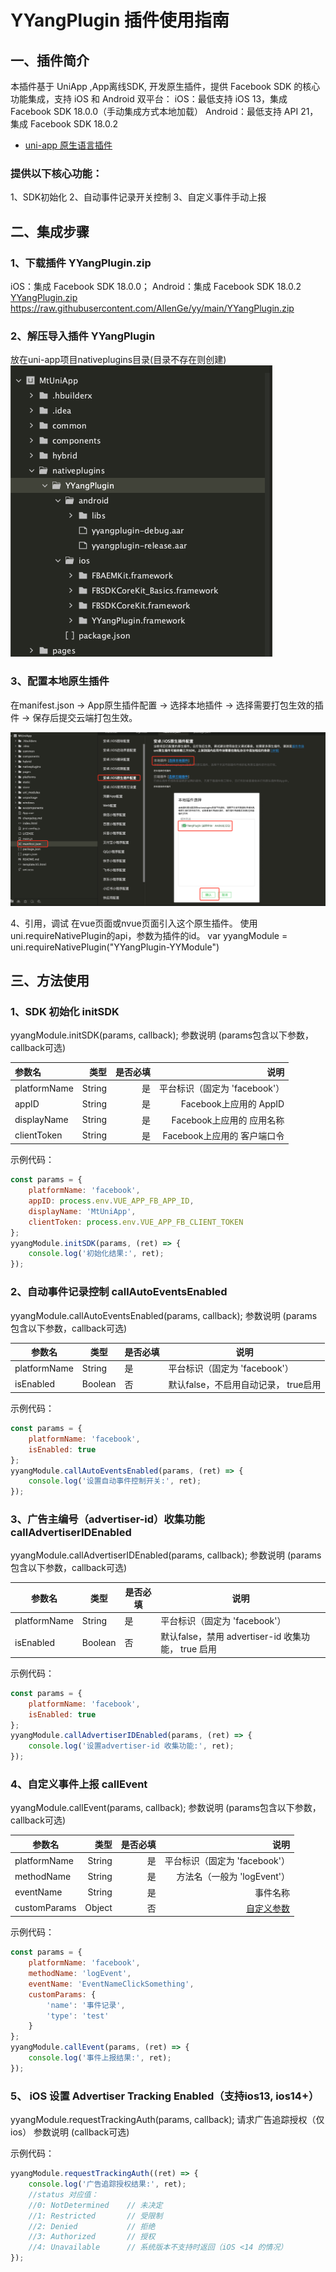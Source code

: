 # YYangPlugin 插件使用指南
## 一、插件简介

本插件基于 UniApp ,App离线SDK, 开发原生插件，提供 Facebook SDK 的核心功能集成，支持 iOS 和 Android 双平台：
iOS：最低支持 iOS 13，集成 Facebook SDK 18.0.0（手动集成方式本地加载）
Android：最低支持 API 21，集成 Facebook SDK 18.0.2

- [uni-app 原生语言插件](https://uniapp.dcloud.net.cn/plugin/native-plugin.html)

### 提供以下核心功能：

1、SDK初始化
2、自动事件记录开关控制
3、自定义事件手动上报

## 二、集成步骤

### 1、下载插件 YYangPlugin.zip

iOS：集成 Facebook SDK 18.0.0； Android：集成 Facebook SDK 18.0.2
[YYangPlugin.zip](https://raw.githubusercontent.com/AllenGe/yy/main/YYangPlugin.zip) https://raw.githubusercontent.com/AllenGe/yy/main/YYangPlugin.zip

### 2、解压导入插件 YYangPlugin

放在uni-app项目nativeplugins目录(目录不存在则创建)
![如图所示](https://raw.githubusercontent.com/AllenGe/yy/main/plugin01.jpg)

### 3、配置本地原生插件

在manifest.json -> App原生插件配置 -> 选择本地插件 -> 选择需要打包生效的插件 -> 保存后提交云端打包生效。

![如图所示](https://raw.githubusercontent.com/AllenGe/yy/main/plugin02.jpg)

4、引用，调试
在vue页面或nvue页面引入这个原生插件。 使用uni.requireNativePlugin的api，参数为插件的id。
var yyangModule = uni.requireNativePlugin("YYangPlugin-YYModule")

## 三、方法使用

### 1、SDK 初始化 initSDK

yyangModule.initSDK(params, callback);
参数说明 (params包含以下参数，callback可选)

| 参数名 | 类型 | 是否必填 | 说明 |
| :-- | --: | --: | --: |
| platformName | String | 是 | 平台标识（固定为 'facebook'） |
| appID | String | 是 | Facebook上应用的 AppID |
| displayName | String | 是 | Facebook上应用的 应用名称 |
| clientToken | String | 是 | Facebook上应用的 客户端口令 |

示例代码：
```javascript
const params = {
    platformName: 'facebook',
    appID: process.env.VUE_APP_FB_APP_ID,
    displayName: 'MtUniApp',
    clientToken: process.env.VUE_APP_FB_CLIENT_TOKEN
};
yyangModule.initSDK(params, (ret) => {
    console.log('初始化结果:', ret);
});
```

### 2、自动事件记录控制 callAutoEventsEnabled

yyangModule.callAutoEventsEnabled(params, callback);
参数说明 (params包含以下参数，callback可选)

| 参数名 | 类型 | 是否必填 | 说明 |
| --- | --- | --- | --- |
| platformName | String | 是 | 平台标识（固定为 'facebook'） |
| isEnabled | Boolean | 否 | 默认false，不启用自动记录， true启用 |

示例代码：
```javascript
const params = {
    platformName: 'facebook',
    isEnabled: true
};
yyangModule.callAutoEventsEnabled(params, (ret) => {
    console.log('设置自动事件控制开关:', ret);
});
```

### 3、广告主编号（advertiser-id）收集功能 callAdvertiserIDEnabled

yyangModule.callAdvertiserIDEnabled(params, callback);
参数说明 (params包含以下参数，callback可选)

| 参数名 | 类型 | 是否必填 | 说明 |
| --- | --- | --- | --- |
| platformName | String | 是 | 平台标识（固定为 'facebook'） |
| isEnabled | Boolean | 否 | 默认false，禁用 advertiser-id 收集功能， true 启用 |

示例代码：
```javascript
const params = {
    platformName: 'facebook',
    isEnabled: true
};
yyangModule.callAdvertiserIDEnabled(params, (ret) => {
    console.log('设置advertiser-id 收集功能:', ret);
});
```

### 4、自定义事件上报 callEvent

yyangModule.callEvent(params, callback);
参数说明 (params包含以下参数，callback可选)

| 参数名 | 类型 | 是否必填 | 说明 |
| --- | --: | --: | --: |
| platformName | String | 是 | 平台标识（固定为 'facebook'） |
| methodName | String | 是 |   方法名（一般为 'logEvent'） |
| eventName | String | 是 | 事件名称 |
| customParams | Object | 否 | [自定义参数](https://developers.facebook.com/docs/app-events/reference#standard-event-parameters-2) |

示例代码：
```javascript
const params = {
    platformName: 'facebook',
    methodName: 'logEvent',
    eventName: 'EventNameClickSomething',
    customParams: {
        'name': '事件记录',
        'type': 'test'
    }
};
yyangModule.callEvent(params, (ret) => {
    console.log('事件上报结果:', ret);
});
```

### 5、 iOS 设置 Advertiser Tracking Enabled（支持ios13, ios14+）

yyangModule.requestTrackingAuth(params, callback);
请求广告追踪授权（仅ios）
参数说明 (callback可选)

示例代码：
```javascript
yyangModule.requestTrackingAuth((ret) => {
    console.log('广告追踪授权结果:', ret);
    //status 对应值：
    //0: NotDetermined    // 未决定
    //1: Restricted       // 受限制
    //2: Denied           // 拒绝
    //3: Authorized       // 授权
    //4: Unavailable      // 系统版本不支持时返回（iOS <14 的情况）
});
```
